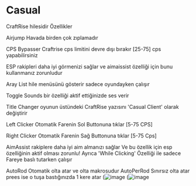 # Casual
CraftRise hilesidir
Özellikler

Airjump Havada birden çok zıplamadır

CPS Bypasser Craftrise cps limitini devre dışı bırakır [25-75] cps yapabilirsiniz

ESP rakipleri daha iyi görmenizi sağlar ve aimaissist özelliği için bunu kullanmanız zorunludur

Aray List hile menüsünü gösterir sadece oyundayken çalışır

Toggle Sounds bir özelliği aktif ettiğinizde ses verir

Title Changer oyunun üstündeki CraftRise yazısını 'Casual Client' olarak değiştirir

Left Clicker Otomatik Farenin Sol Buttonuna tıklar [5-75 CPS]

Right Clicker Otomatik Farenin Sağ Buttonuna tıklar [5-75 Cps]

AimAssist rakiplere daha iyi aim almanızı sağlar Ve bu özellik için esp özelliğinin aktif olması zorunlu! Ayrıca 'While Clicking' Özelliği ile sadece Fareye baslı tutarken çalışır

AutoRod Otomatik olta atar ve olta makrosudur AutoPerRod Sınırsız olta atar prees ise o tuşa bastığınızda 1 kere atar
(![image](https://user-images.githubusercontent.com/106991507/176671319-1481a866-1560-4abe-a894-5a4a6cf47b73.png)
(![image](https://user-images.githubusercontent.com/106991507/176671410-42f5368e-85e8-4ad8-aa04-421479db6346.png)

